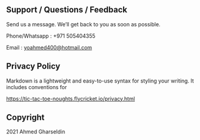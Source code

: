 ## Support / Questions /  Feedback

Send us a message. We’ll get back to you as soon as possible.

Phone/Whatsapp : +971 505404355

Email : yoahmed400@hotmail.com

## Privacy Policy

Markdown is a lightweight and easy-to-use syntax for styling your writing. It includes conventions for

https://tic-tac-toe-noughts.flycricket.io/privacy.html

## Copyright

2021 Ahmed Gharseldin
